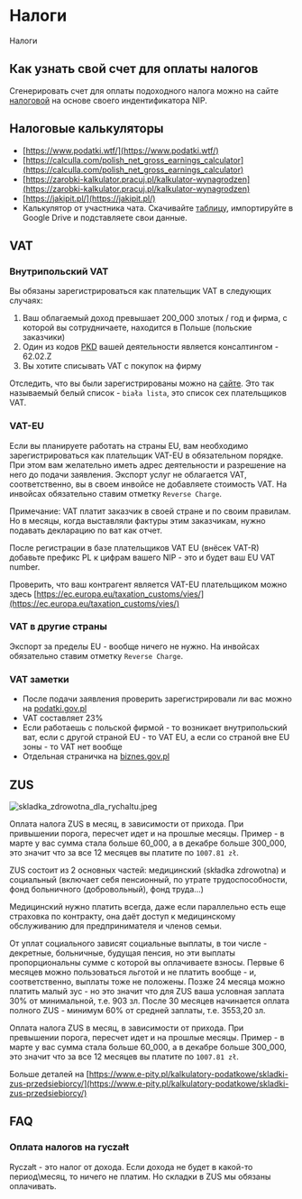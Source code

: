 # Налоги

Налоги

## Как узнать свой счет для оплаты налогов

Сгенерировать счет для оплаты подоходного налога можно на сайте [налоговой][1] на основе своего индентификатора NIP.

[1]: https://www.podatki.gov.pl/generator-mikrorachunku-podatkowego

## Налоговые калькуляторы
- [https://www.podatki.wtf/](https://www.podatki.wtf/)
- [https://calculla.com/polish_net_gross_earnings_calculator](https://calculla.com/polish_net_gross_earnings_calculator)
- [https://zarobki-kalkulator.pracuj.pl/kalkulator-wynagrodzen](https://zarobki-kalkulator.pracuj.pl/kalkulator-wynagrodzen)
- [https://jakipit.pl/](https://jakipit.pl/)
- Калькулятор от участника чата. Скачивайте [таблицу](https://docs.google.com/spreadsheets/d/e/2PACX-1vTvvRbOb_aFz2rHsZgV8ENbekciy6hq-ggwiGyrTylAAIXoUIXjpQNtMsp6v-kmj5s_TS0pYjnuaxqY/pub?output=xlsx), импортируйте в Google Drive и подставляете свои данные.

## VAT

### Внутрипольский VAT
Вы обязаны зарегистрироваться как плательщик VAT в следующих случаях:

1. Ваш облагаемый доход превышает 200_000 злотых / год и фирма, с которой вы сотрудничаете, находится в Польше (польские заказчики)
2. Один из кодов [PKD](https://www.biznes.gov.pl/pl/tabela-pkd) вашей деятельности является консалтингом - 62.02.Z
3. Вы хотите списывать VAT с покупок на фирму

Отследить, что вы были зарегистрированы можно на [сайте](https://www.podatki.gov.pl/wykaz-podatnikow-vat-wyszukiwarka). Это так называемый белый список - `biała lista`, это список сех плательщиков VAT.

### VAT-EU
Если вы планируете работать на страны EU, вам необходимо зарегистрироваться как плательщик VAT-EU в обязательном порядке. При этом вам желательно иметь адрес деятельности и разрешение на него до подачи заявления. Экспорт услуг не облагается VAT, соответственно, вы в своем инвойсе не добавляете стоимость VAT. На инвойсах обязательно ставим отметку `Reverse Charge`.

Примечание: VAT платит заказчик в своей стране и по своим правилам. Но в месяцы, когда выставляли фактуры этим заказчикам, нужно подавать декларацию по ват как отчет.

После регистрации в базе плательщиков VAT EU (внёсек VAT-R) добавьте префикс PL к цифрам вашего NIP - это и будет ваш EU VAT number.

Проверить, что ваш контрагент является VAT-EU плательщиком можно здесь [https://ec.europa.eu/taxation_customs/vies/](https://ec.europa.eu/taxation_customs/vies/)

### VAT в другие страны
Экспорт за пределы EU - вообще ничего не нужно. На инвойсах обязательно ставим отметку `Reverse Charge`.

### VAT заметки

- После подачи заявления проверить зарегистрировали ли вас можно на [podatki.gov.pl](https://www.podatki.gov.pl/wykaz-podatnikow-vat-wyszukiwarka)
- VAT составляет 23%
- Если работаешь с польской фирмой - то возникает внутрипольский ват, если с другой страной EU - то VAT EU, а если со страной вне EU зоны - то VAT нет вообще
- Отдельная страничка на [biznes.gov.pl](https://www.biznes.gov.pl/pl/portal/00248)

## ZUS

![skladka_zdrowotna_dla_rychaltu.jpeg][1]

Оплата налога ZUS в месяц, в зависимости от прихода. При привышении порога, пересчет идет и на прошлые месяцы. Пример - в марте у вас сумма стала больше 60_000, а в декабре больше 300_000, это значит что за все 12 месяцев вы платите по `1007.81 zł`.

ZUS состоит из 2 основных частей: медицинский (składka zdrowotna) и социальный (включает себя пенсионный, по утрате трудоспособности, 
фонд больничного (добровольный), фонд труда...)

Медицинский нужно платить всегда, даже если параллельно есть еще страховка по контракту, она даёт доступ к медицинскому обслуживанию для 
предпринимателя и членов семьи. 

От уплат социального зависят социальные выплаты, в тои числе - декретные, больничные, будущая пенсия, но эти выплаты пропорциональны сумме с которой вы оплачиваете взносы.
Первые 6 месяцев можно пользоваться льготой и не платить вообще - и, соответственно, выплаты тоже не положены. Позже 24 месяца можно 
платить малый зус - но это значит что для ZUS ваша условная заплата 30% от минимальной, т.е. 903 зл. После 30 месяцев начинается оплата 
полного ZUS - минимум 60% от средней заплаты, т.е. 3553,20 зл. 

Оплата налога ZUS в месяц, в зависимости от прихода. При превышении порога, пересчет идет и на прошлые месяцы. Пример - в марте у вас 
сумма стала больше 60_000, а в декабре больше 300_000, это значит что за все 12 месяцев вы платите по `1007.81 zł`.

Больше деталей на [https://www.e-pity.pl/kalkulatory-podatkowe/skladki-zus-przedsiebiorcy/](https://www.e-pity.pl/kalkulatory-podatkowe/skladki-zus-przedsiebiorcy/)

## FAQ

### Оплата налогов на ryczałt
Ryczałt - это налог от дохода. Если дохода не будет в какой-то период\месяц, то ничего не платим. Но складки в ZUS мы обязаны оплачивать.


[1]: images/taxes/skladka_zdrowotna_dla_rychaltu.jpeg